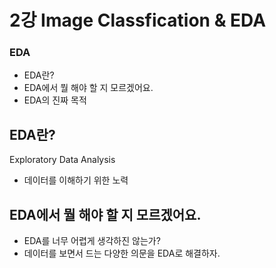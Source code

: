 # 2강 Image Classfication & EDA

### EDA
- EDA란?
- EDA에서 뭘 해야 할 지 모르겠어요.
- EDA의 진짜 목적

## EDA란?
Exploratory Data Analysis
- 데이터를 이해하기 위한 노력

## EDA에서 뭘 해야 할 지 모르겠어요.
- EDA를 너무 어렵게 생각하진 않는가?
- 데이터를 보면서 드는 다양한 의문을 EDA로 해결하자.

